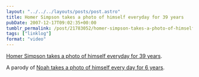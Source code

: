 ```yaml
---
layout: "../../../layouts/posts/post.astro"
title: Homer Simpson takes a photo of himself everyday for 39 years
pubDate: 2007-12-17T09:02:35+00:00
tumblr_permalink: /post/21783052/homer-simpson-takes-a-photo-of-himself-everyday
tags: ["linklog"]
format: "video"
---
```


[Homer Simpson takes a photo of himself everyday for 39 years][1].

A parody of [Noah takes a photo of himself every day for 6 years][2].

[1]: https://www.youtube.com/watch?v=jJajXv1n_VI
[2]: https://www.youtube.com/watch?v=6B26asyGKDo
